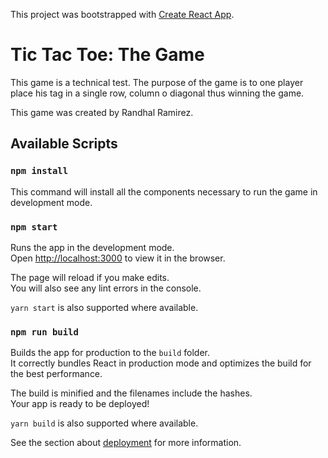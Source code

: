 This project was bootstrapped with [Create React App](https://github.com/facebook/create-react-app).

# Tic Tac Toe: The Game

This game is a technical test. The purpose of the game is to one player place his tag in a single row, column o diagonal thus winning the game.

This game was created by Randhal Ramirez.

## Available Scripts

### `npm install`

This command will install all the components necessary to run the game in development mode.


### `npm start`

Runs the app in the development mode.<br>
Open [http://localhost:3000](http://localhost:3000) to view it in the browser.

The page will reload if you make edits.<br>
You will also see any lint errors in the console.

`yarn start` is also supported where available.

### `npm run build`

Builds the app for production to the `build` folder.<br>
It correctly bundles React in production mode and optimizes the build for the best performance.

The build is minified and the filenames include the hashes.<br>
Your app is ready to be deployed!

`yarn build` is also supported where available.

See the section about [deployment](https://facebook.github.io/create-react-app/docs/deployment) for more information.
